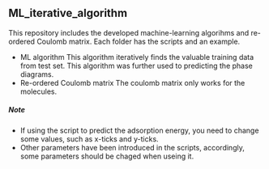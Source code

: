 ## ML_iterative_algorithm
This repository includes the developed machine-learning algorihms and re-ordered Coulomb matrix.
Each folder has the scripts and an example.
* ML algorithm
This algorithm iteratively finds the valuable training data from test set.
This algorithm was further used to predicting the phase diagrams.
* Re-ordered Coulomb matrix
The coulomb matrix only works for the molecules.

##### Note
* If using the script to predict the adsorption energy, you need to change some values, such as x-ticks and y-ticks.
* Other parameters have been introduced in the scripts, accordingly, some parameters should be chaged when useing it.
